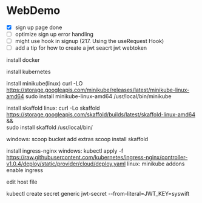 # WebDemo

- [x] sign up page done
- [ ] optimize sign up error handling
- [ ] might use hook in signup (217. Using the useRequest Hook)
- [ ] add a tip for how to create a jwt seacrt jwt webtoken

install docker

install kubernetes

install minikube(linux)
curl -LO https://storage.googleapis.com/minikube/releases/latest/minikube-linux-amd64
sudo install minikube-linux-amd64 /usr/local/bin/minikube

install skaffold
linux: curl -Lo skaffold https://storage.googleapis.com/skaffold/builds/latest/skaffold-linux-amd64 && \
sudo install skaffold /usr/local/bin/

windows: scoop bucket add extras
scoop install skaffold

install ingress-nginx
windows: kubectl apply -f https://raw.githubusercontent.com/kubernetes/ingress-nginx/controller-v1.0.4/deploy/static/provider/cloud/deploy.yaml
linux: minikube addons enable ingress

edit host file

kubectl create secret generic jwt-secret --from-literal=JWT_KEY=syswift
